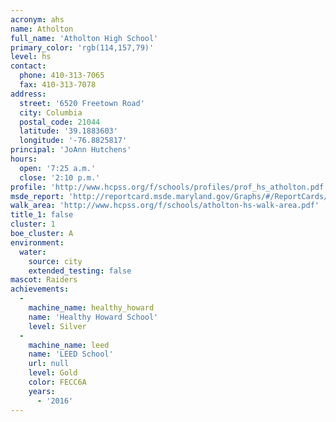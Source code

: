 ```yaml
---
acronym: ahs
name: Atholton
full_name: 'Atholton High School'
primary_color: 'rgb(114,157,79)'
level: hs
contact:
  phone: 410-313-7065
  fax: 410-313-7078
address:
  street: '6520 Freetown Road'
  city: Columbia
  postal_code: 21044
  latitude: '39.1883603'
  longitude: '-76.8825817'
principal: 'JoAnn Hutchens'
hours:
  open: '7:25 a.m.'
  close: '2:10 p.m.'
profile: 'http://www.hcpss.org/f/schools/profiles/prof_hs_atholton.pdf'
msde_report: 'http://reportcard.msde.maryland.gov/Graphs/#/ReportCards/ReportCardSchool/1//1/13/0509/'
walk_area: 'http://www.hcpss.org/f/schools/atholton-hs-walk-area.pdf'
title_1: false
cluster: 1
boe_cluster: A
environment:
  water:
    source: city
    extended_testing: false
mascot: Raiders
achievements:
  -
    machine_name: healthy_howard
    name: 'Healthy Howard School'
    level: Silver
  -
    machine_name: leed
    name: 'LEED School'
    url: null
    level: Gold
    color: FECC6A
    years:
      - '2016'
---
```

